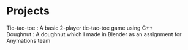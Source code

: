 # Projects
Tic-tac-toe : A basic 2-player tic-tac-toe game using C++  
Doughnut : A doughnut which I made in Blender as an assignment for Anymations team 
